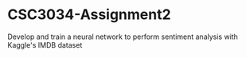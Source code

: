 # CSC3034-Assignment2
Develop and train a neural network to perform sentiment analysis with Kaggle's IMDB dataset
